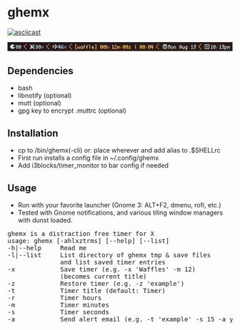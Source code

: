 # ghemx


[![asciicast](https://asciinema.org/a/202617.svg)](https://asciinema.org/a/202617)


<img src="https://github.com/csmertx/ghemx/blob/master/ghemx_screenshot.png?raw=true" alt="Preview of ghemx"/>

## Dependencies
- bash
- libnotify (optional)
- mutt (optional)
- gpg key to encrypt .muttrc (optional)

## Installation
- cp to /bin/ghemx(-cli) or: place wherever and add alias to .$SHELLrc
- First run installs a config file in ~/.config/ghemx
- Add i3blocks/timer_monitor to bar config if needed

## Usage

- Run with your favorite launcher (Gnome 3: ALT+F2, dmenu, rofi, etc.)
- Tested with Gnome notifications, and various tiling window managers with dunst loaded.

<pre>
ghemx is a distraction free timer for X
usage: ghemx [-ahlxztrms] [--help] [--list]
-h|--help     Read me
-l|--list     List directory of ghemx tmp & save files
              and list saved timer entries
-x            Save timer (e.g. -x 'Waffles' -m 12)
              (becomes current title)
-z            Restore timer (e.g. -z 'example')
-t            Timer title (default: Timer)
-r            Timer hours
-m            Timer minutes
-s            Timer seconds
-a            Send alert email (e.g. -t 'example' -s 15 -a y)
</pre>

